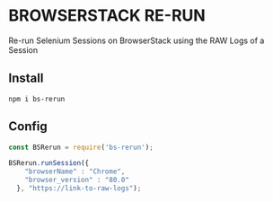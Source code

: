 # BROWSERSTACK RE-RUN

Re-run Selenium Sessions on BrowserStack using the RAW Logs of a Session

## Install
```
npm i bs-rerun

```

## Config
```javascript
const BSRerun = require('bs-rerun');

BSRerun.runSession({
    "browserName" : "Chrome",
    "browser_version" : "80.0"
  }, "https://link-to-raw-logs");

```